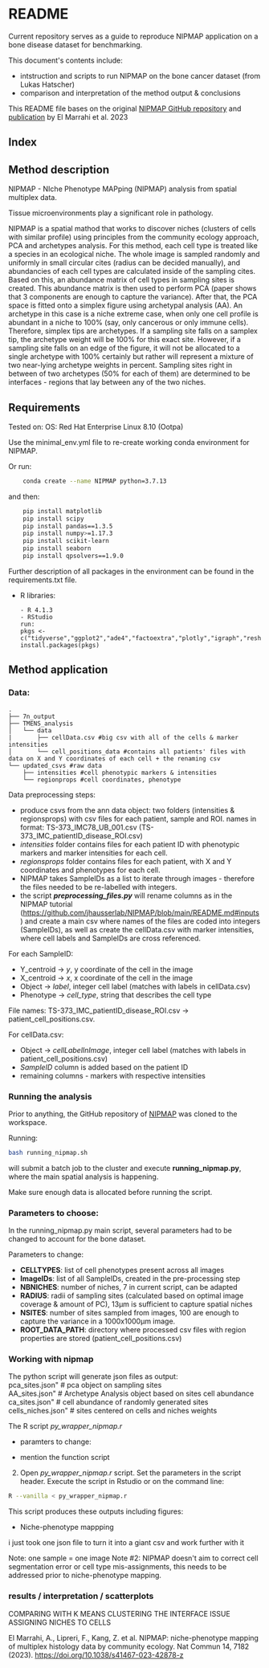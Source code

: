# README

Current repository serves as a guide to reproduce NIPMAP application on a bone disease dataset for benchmarking.

This document's contents include:
- intstruction and scripts to run NIPMAP on the bone cancer dataset (from Lukas Hatscher) 
- comparison and interpretation of the method output & conclusions

This README file bases on the original [NIPMAP GitHub repository](https://github.com/jhausserlab/NIPMAP/tree/main) and [publication](https://www.nature.com/articles/s41467-023-42878-z) by El Marrahi et al. 2023

## Index 


## Method description 
NIPMAP - NIche Phenotype MAPping (NIPMAP) analysis from spatial multiplex data.

Tissue microenvironments play a significant role in pathology. 

NIPMAP is a spatial mathod that works to discover niches (clusters of cells with similar profile) using principles from the community ecology approach, PCA and archetypes analysis. 
For this method, each cell type is treated like a species in an ecological niche. The whole image is sampled randomly and uniformly in small circular cites (radius can be decided manually), and abundancies of each cell types are calculated inside of the sampling cites. Based on this, an abundance matrix of cell types in sampling sites is created. 
This abundance matrix is then used to perform PCA (paper shows that 3 components are enough to capture the variance). After that, the PCA space is fitted onto a simplex figure using archetypal analysis (AA). An archetype in this case is a niche extreme case, when only one cell profile is abundant in a niche to 100% (say, only cancerous or only immune cells). Therefore, simplex tips are archetypes. If a sampling site falls on a samplex tip, the archetype weight will be 100% for this exact site. However, if a sampling site falls on an edge of the figure, it will not be allocated to a single archetype with 100% certainly but rather will represent a mixture of two near-lying archetype weights in percent. Sampling sites right in between of two archetypes (50% for each of them) are determined to be interfaces - regions that lay between any of the two niches. 

## Requirements 

Tested on: OS: Red Hat Enterprise Linux 8.10 (Ootpa)

Use the minimal_env.yml file to re-create working conda environment for NIPMAP. 

Or run: 

```bash
    conda create --name NIPMAP python=3.7.13
```
and then:

```bash
    pip install matplotlib
    pip install scipy
    pip install pandas==1.3.5
    pip install numpy>=1.17.3
    pip install scikit-learn
    pip install seaborn
    pip install qpsolvers==1.9.0
``` 

Further description of all packages in the environment can be found in the requirements.txt file. 

* R libraries:
    ```
    - R 4.1.3
    - RStudio
    run: 
    pkgs <- c("tidyverse","ggplot2","ade4","factoextra","plotly","igraph","reshape2","ggrepel","viridis","fdrtool","pheatmap","cluster","broom","pROC","ggpubr","devtools","ggridges")
    install.packages(pkgs)
    ```

## Method application

### Data: 
```
.
├── 7n_output
├── TMENS_analysis
│   └── data
|       ├── cellData.csv #big csv with all of the cells & marker intensities 
│       └── cell_positions_data #contains all patients' files with data on X and Y coordinates of each cell + the renaming csv 
└── updated_csvs #raw data 
    ├── intensities #cell phenotypic markers & intensities 
    └── regionprops #cell coordinates, phenotype 
```

Data preprocessing steps: 
- produce csvs from the ann data object: two folders (intensities & regionsprops) with csv files for each patient, sample and ROI. names in format: TS-373_IMC78_UB_001.csv (TS-373_IMC_patientID_disease_ROI.csv)
- *intensities* folder contains files for each patient ID with phenotypic markers and marker intensities for each cell.
- *regionsprops* folder contains files for each patient, with X and Y coordinates and phenotypes for each cell.
- NIPMAP takes SampleIDs as a list to iterate through images - therefore the files needed to be re-labelled with integers.
- the script ***preprocessing_files.py*** will rename columns as in the NIPMAP tutorial (https://github.com/jhausserlab/NIPMAP/blob/main/README.md#inputs) and create a main csv where names of the files are coded into integers (SampleIDs), as well as create the cellData.csv with marker intensities, where cell labels and SampleIDs are cross referenced. <br>

For each SampleID: <br>
- Y_centroid -> *y*, y coordinate of the cell in the image <br>
- X_centroid -> *x*, x coordinate of the cell in the image <br> 
- Object -> *label*, integer cell label (matches with labels in cellData.csv) <br>
- Phenotype -> *cell_type*, string that describes the cell type <br>

File names: TS-373_IMC_patientID_disease_ROI.csv -> patient<SampleID>_cell_positions.csv.

For cellData.csv:
- Object -> *cellLabelInImage*, integer cell label (matches with labels in patient<SampleID>_cell_positions.csv) 
- *SampleID* column is added based on the patient ID
- remaining columns - markers with respective intensities 


### Running the analysis 

Prior to anything, the GitHub repository of [NIPMAP](https://github.com/jhausserlab/NIPMAP/tree/main) was cloned to the workspace. 

Running: 

```bash
bash running_nipmap.sh
```

will submit a batch job to the cluster and execute **running_nipmap.py**, where the main spatial analysis is happening. 

Make sure enough data is allocated before running the script. 

### Parameters to choose: 
In the running_nipmap.py main script, several parameters had to be changed to account for the bone dataset. 

Parameters to change: 
- **CELLTYPES**: list of cell phenotypes present across all images 
- **ImageIDs**: list of all SampleIDs, created in the pre-processing step 
- **NBNICHES**: number of niches, 7 in current script, can be adapted
- **RADIUS**: radii of sampling sites (calculated based on optimal image coverage & amount of PC), 13µm is sufficient to capture spatial niches
- **NSITES**: number of sites sampled from images, 100 are enough to capture the variance in a 1000x1000µm image.
- **ROOT_DATA_PATH**: directory where processed csv files with region properties are stored (patient<SampleID>_cell_positions.csv)

### Working with nipmap 
The python script will generate json files as output:<br>
pca_sites.json" # pca object on sampling sites<br>
AA_sites.json" # Archetype Analysis object based on sites cell abundance<br>
ca_sites.json" # cell abundance of randomly generated sites<br>
cells_niches.json" # sites centered on cells and niches weights<br>

The R script *py_wrapper_nipmap.r* 

- paramters to change: 

- mention the function script 

2. Open *py_wrapper_nipmap.r* script. Set the parameters in the script header. Execute the script in Rstudio or on the command line:
  ```bash
  R --vanilla < py_wrapper_nipmap.r
  ```
  This script produces these outputs including figures: 
* Niche-phenotype mappping

i just took one json file to turn it into a giant csv and work further with it 


Note: one sample = one image
Note #2: NIPMAP doesn't aim to correct cell segmentation error or cell type mis-assignments, this needs to be addressed prior to niche-phenotype mapping. 


### results / interpretation / scatterplots 
COMPARING WITH K MEANS CLUSTERING 
THE INTERFACE ISSUE 
ASSIGNING NICHES TO CELLS 


El Marrahi, A., Lipreri, F., Kang, Z. et al. NIPMAP: niche-phenotype mapping of multiplex histology data by community ecology. Nat Commun 14, 7182 (2023). https://doi.org/10.1038/s41467-023-42878-z

